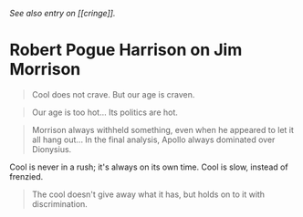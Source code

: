 _See also entry on [[cringe]]._
# Robert Pogue Harrison on Jim Morrison

> Cool does not crave. But our age is craven.

> Our age is too hot... Its politics are hot.

> Morrison always withheld something, even when he appeared to let it all hang out... In the final analysis, Apollo always dominated over Dionysius.

Cool is never in a rush; it's always on its own time. Cool is slow, instead of frenzied.

> The cool doesn't give away what it has, but holds on to it with discrimination.